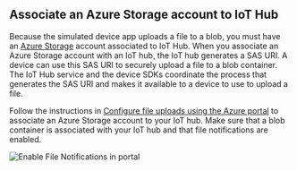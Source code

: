 ## Associate an Azure Storage account to IoT Hub

Because the simulated device app uploads a file to a blob, you must have an [Azure Storage](../articles/storage/storage-create-storage-account.md#create-a-storage-account) account associated to IoT Hub. When you associate an Azure Storage account with an IoT hub, the IoT hub generates a SAS URI. A device can use this SAS URI to securely upload a file to a blob container. The IoT Hub service and the device SDKs coordinate the process that generates the SAS URI and makes it available to a device to use to upload a file.

Follow the instructions in [Configure file uploads using the Azure portal](../articles/iot-hub/iot-hub-configure-file-upload.md) to associate an Azure Storage account to your IoT hub. Make sure that a blob container is associated with your IoT hub and that file notifications are enabled.

![Enable File Notifications in portal](media/iot-hub-csharp-csharp-file-upload/enable-file-notifications.png)